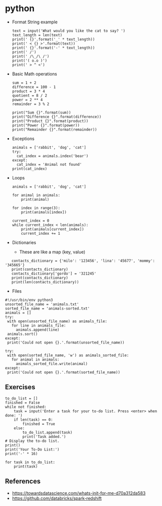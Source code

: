 # python

- Format String example
  ````
  text = input('What would you like the cat to say? ')
  text_length = len(text)
  print(' {}'.format('_' * text_length))
  print(' < {} >'.format(text))
  print(' {}'.format('-' * text_length))
  print(' /')
  print(' /\_/\ /')
  print('( o.o )')
  print(' > ^ <')

  ````

- Basic Math operations
  ````
  sum = 1 + 2
  difference = 100 - 1
  product = 3 * 4
  quotient = 8 / 2
  power = 2 ** 4
  remainder = 3 % 2

  print("Sum {}".format(sum))
  print("Difference {}".format(difference))
  print("Product {}".format(product))
  print("Power {}".format(power))
  print("Remainder {}".format(remainder))

  ````

- Exceptions
  ````
  animals = ['rabbit', 'dog', 'cat']
  try:
    cat_index = animals.index('bear')
  except:
    cat_index = 'Animal not found'
  print(cat_index)

  ````

- Loops
  
  ````
  animals = ['rabbit', 'dog', 'cat']
  
  for animal in animals:
      print(animal)

  for index in range(3):
      print(animals[index])

  current_index = 0
  while current_index < len(animals):
      print(animals[current_index])
      current_index += 1

  ````

- Dictionaries
  - These are like a map (key, value)
 ````
    contacts_dictionary = {'milo': '123456', 'lina': '45677', 'mommy': '345665'}
    print(contacts_dictionary)
    contacts_dictionary['gordo'] = '321245'
    print(contacts_dictionary)
    print(len(contacts_dictionary))

 ````
 
 - Files
 ````
 #!/usr/bin/env python3
unsorted_file_name = 'animals.txt'
sorted_file_name = 'animals-sorted.txt'
animals = []
try:
  with open(unsorted_file_name) as animals_file:
    for line in animals_file:
      animals.append(line)
  animals.sort()
except:
  print('Could not open {}.'.format(unsorted_file_name))

try:
  with open(sorted_file_name, 'w') as animals_sorted_file:
    for animal in animals:
      animals_sorted_file.write(animal)
except:
  print('Could not open {}.'.format(sorted_file_name))
 ````
 
 ## Exercises
 
  ````
  to_do_list = []
  finished = False
  while not finished:
      task = input('Enter a task for your to-do list. Press <enter> when done: ')
      if len(task) == 0:
          finished = True
      else:
          to_do_list.append(task)
          print('Task added.')
  # Display the to-do list.
  print()
  print('Your To-Do List:')
  print('-' * 16)

  for task in to_do_list:
      print(task)
  ````
  
  ## References
  
-  https://towardsdatascience.com/whats-init-for-me-d70a312da583
- https://github.com/databricks/spark-redshift
